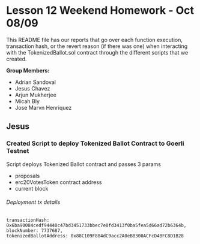 # Lesson 12 Weekend Homework - Oct 08/09

This README file has our reports that go over each function execution, transaction hash, or the revert reason (if there was one) when 
interacting with the TokenizedBallot.sol contract through the different scripts that we created.

**Group Members:**

- Adrian Sandoval
- Jesus Chavez
- Arjun Mukherjee
- Micah Bly
- Jose Marvn Henriquez


## Jesus

### Created Script to deploy Tokenized Ballot Contract to Goerli Testnet
Script deploys Tokenized Ballot contract and passes 3 params
- proposals
- erc20VotesToken contract address
- current block

###### Deployment tx details
```
transactionHash: 0x6ba90084cedf94440c47bd3451733bbec7e0fd3413f0ba5fea5d66ad72b6364b,
blockNumber: 7737687,
tokenizedBallotAddress: 0x88C109F884dC9acc2A0eB8300ACFcD4BFC8D1B28
```
